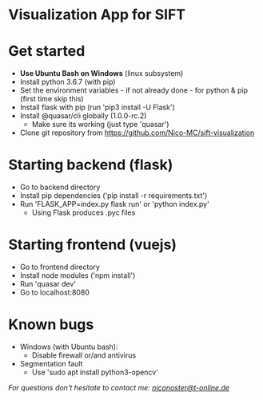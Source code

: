 # Visualization App for SIFT


# Get started
- **Use Ubuntu Bash on Windows** (linux subsystem)
- Install python 3.6.7 (with pip)
- Set the environment variables - if not already done - for python & pip (first time skip this)
- Install flask with pip (run 'pip3 install -U Flask')
- Install @quasar/cli globally (1.0.0-rc.2)
  - Make sure its working (just type 'quasar')
- Clone git repository from https://github.com/Nico-MC/sift-visualization

# Starting backend (flask)
- Go to backend directory
- Install pip dependencies ('pip install -r requirements.txt')
- Run 'FLASK_APP=index.py flask run' or 'python index.py'
  - Using Flask produces .pyc files

# Starting frontend (vuejs)
- Go to frontend directory
- Install node modules ('npm install')
- Run 'quasar dev'
- Go to localhost:8080

# Known bugs
- Windows (with Ubuntu bash):
  - Disable firewall or/and antivirus
- Segmentation fault
  - Use 'sudo apt install python3-opencv'

*For questions don't hesitate to contact me: niconoster@t-online.de*
